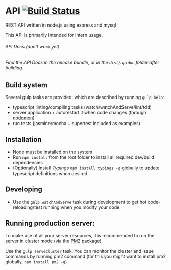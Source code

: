 # API [![Build Status](https://travis-ci.org/dsgnhb/api.svg?branch=dev)](https://travis-ci.org/dsgnhb/api)


REST API written in node.js using express and mysql

This API is primarily intended for intern usage.

###### API Docs (don't work yet)
###### Find the API Docs in the release bundle, or in the `dist/apidoc` folder after building.

## Build system

Several gulp tasks are provided, which are described by running `gulp help`:

- typescript linting/compiling tasks (watch/watchAndServe/lint/tdd)
- server application + autorestart it when code changes (through [nodemon](https://www.npmjs.com/package/nodemon))
- run tests (jasmine/mocha + supertest included as examples)

## Installation

- Node must be installed on the system
- Run `npm install` from the root folder to install all required dev/build dependencies
- (Optionally) Install *Typings* `npm install typings -g` globally to update typescript definitions when desired

## Developing

- Use the `gulp watchAndServe` task 
during development to get hot code-reloading/test running when you modify your code

## Running production server:

To make use of all your server resources, it is recommended to run the server in cluster mode (via the [PM2](https://www.npmjs.com/package/pm2) package)

Use the `gulp serveCluster` task. You can monitor the cluster and issue commands by running pm2 command (for this you might want to install pm2 globally, `npm install pm2 -g`)
